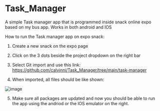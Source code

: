 # Task_Manager
 
A simple Task manager app that is programmed inside snack online expo based on my bus app.
Works in both android and IOS

How to run the Task manager app on expo snack:

1. Create a new snack on the expo page

2. Click on the 3 dots beside the project dropdown on the right bar

3. Select Git import and use this link: https://github.com/calvinni/Task_Manager/tree/main/task-manager

4. When imported, all files should be like shown:

![image](https://github.com/calvinni/Task_Manager/assets/109656337/8a26e307-02ae-48c4-8a17-d2d10df68ae0)

5. Make sure all packages are updated and now you should be able to run the app using the andriod or the IOS emulator on the right. 
